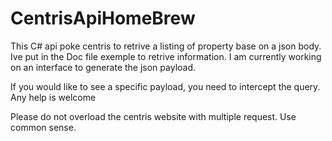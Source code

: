 # CentrisApiHomeBrew

This C# api poke centris to retrive a listing of property base on a json body.
Ive put in the Doc file exemple to retrive information.
I am currently working on an interface to generate the json payload.

If you would like to see a specific payload, you need to intercept the query.
Any help is welcome

Please do not overload the centris website with multiple request. Use common sense.

